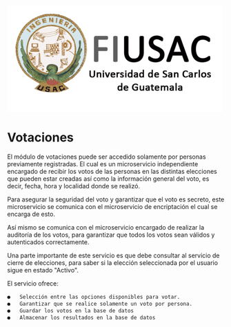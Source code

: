 ![Logo](../../Img/Logo.png)
# Votaciones

El módulo de votaciones puede ser accedido solamente por personas previamente registradas. El cual es un microservicio independiente encargado de recibir los votos de las personas en las distintas elecciones que pueden estar creadas así como la información general del voto, es decir, fecha, hora y localidad donde se realizó.

Para asegurar la seguridad del voto y garantizar que el voto es secreto, este microservicio se comunica con el microservicio de encriptación el cual se encarga de esto.

Así mismo se comunica con el microservicio encargado de realizar la auditoría de los votos, para garantizar que todos los votos sean válidos y autenticados correctamente.	

Una parte importante de este servicio es que debe consultar al servicio de cierre de elecciones, para saber si la elección seleccionada por el usuario sigue en estado "Activo".

El servicio ofrece:

	●	Selección entre las opciones disponibles para votar.
	●	Garantizar que se realice solamente un voto por persona.
	●	Guardar los votos en la base de datos
	●	Almacenar los resultados en la base de datos